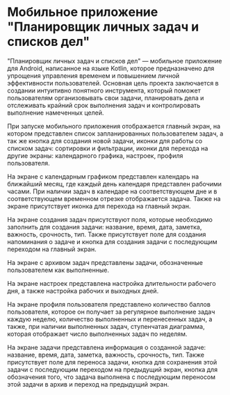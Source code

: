 # Мобильное приложение "Планировщик личных задач и списков дел"

"Планировщик личных задач и списков дел" — мобильное приложение для Android, написанное на языке Kotlin, которое 
предназначено для упрощения управления временем и повышением личной эффективности 
пользователей. Основная цель проекта заключается в создании интуитивно понятного 
инструмента, который поможет пользователям организовывать свои задачи, планировать дела и 
отслеживать крайний срок выполнения задач и контролировать выполнение намеченных целей. 


При запуске мобильного приложения отображается главный экран, на котором 
представлен список запланированных пользователем задач, а так же кнопка для создания новой 
задачи, иконки для работы со списком задач: сортировки и фильтрации, иконки для перехода на 
другие экраны: календарного графика, настроек, профиля пользователя. 

На экране с календарным графиком представлен календарь на ближайший месяц, 
где каждый день календаря представлен рабочими часами. При наличии задач в календаре на 
соответствующем дне и в соответствующем временном отрезке отображается задача. Также на 
экране присутствует иконка для перехода на главный экран. 

На экране создания задач присутствуют поля, которые необходимо заполнить для 
создания задачи: название, время, дата, заметка, важность, срочность, тип. Также присутствует 
поле для создания напоминания о задаче и кнопка для создания задачи с последующим переходом 
на главный экран. 

На экране с архивом задач представлены задачи, обозначенные пользователем как 
выполненные. 

На экране настроек представлена настройка длительности рабочего дня, а также 
настройка рабочих и выходных дней.  

На экране профиля пользователя представлено количество баллов пользователя, 
которое он получает за регулярное выполнение задач каждую неделю, количество выполненных и 
перенесенных задач, а также, при наличии выполненных задач, ступенчатая диаграмма, которая 
отображает число выполненных задач по неделям. 

На экране задачи представлена информация о созданной задаче: название, время, 
дата, заметка, важность, срочность, тип. Также присутствует поле для переноса задачи, кнопка для 
сохранения этой задачи с последующим переходом на предыдущий экран, кнопка для обозначения 
того, что задача выполнена с последующим переносом этой задачи в архив и переход на 
предыдущий экран. 
